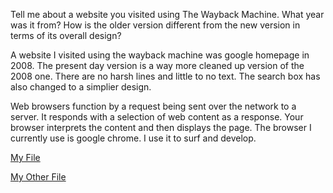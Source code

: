 Tell me about a website you visited using The Wayback Machine. What year was it from? How is the older version different from the new version in terms of its overall design?

A website I visited using the wayback machine was google homepage in 2008. The present day version is a way more cleaned up version of the 2008 one. There are no harsh lines and little to no text. The search box has also changed to a simplier design. 

Web browsers function by a request being sent over the network to a server. It responds with a selection of web content as a response. Your browser interprets the content and then displays the page.
The browser I currently use is google chrome. I use it to surf and develop. 



[My File](./images/index.png)

[My Other File](./images/about.png)